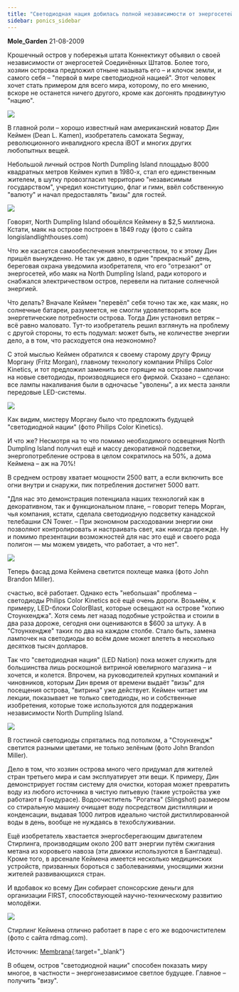 ```yaml
---
title: "Светодиодная нация добилась полной независимости от энергосетей"
sidebar: ponics_sidebar
---
```


**Mole_Garden** 21-08-2009

Крошечный остров у побережья штата Коннектикут объявил о своей независимости от энергосетей Соединённых Штатов. Более того, хозяин островка предложил отныне называть его – и клочок земли, и самого себя – "первой в мире светодиодной нацией". Этот человек хочет стать примером для всего мира, которому, по его мнению, вскоре не останется ничего другого, кроме как догонять продвинутую "нацию".

![](http://img17.imageshack.us/img17/6439/33814903.jpg)

В главной роли – хорошо известный нам американский новатор Дин Кеймен (Dean L. Kamen), изобретатель самоката Segway, революционного инвалидного кресла iBOT и многих других любопытных вещей.

Небольшой личный остров North Dumpling Island площадью 8000 квадратных метров Кеймен купил в 1980-х, стал его единственным жителем, в шутку провозгласил территорию "независимым государством", учредил конституцию, флаг и гимн, ввёл собственную "валюту" и начал предоставлять "визы" для гостей.

![](http://img197.imageshack.us/img197/7613/83902077.jpg)

Говорят, North Dumpling Island обошёлся Кеймену в $2,5 миллиона. Кстати, маяк на острове построен в 1849 году (фото с сайта longislandlighthouses.com)

Что же касается самообеспечения электричеством, то к этому Дин пришёл вынужденно. Не так уж давно, в один "прекрасный" день, береговая охрана уведомила изобретателя, что его "отрезают" от энергосетей, ибо маяк на North Dumpling Island, ради которого и снабжался электричеством остров, перевели на питание солнечной энергией.

Что делать? Вначале Кеймен "перевёл" себя точно так же, как маяк, но солнечные батареи, разумеется, не смогли удовлетворить все энергетические потребности острова. Тогда Дин установил ветряк – всё равно маловато. Тут-то изобретатель решил взглянуть на проблему с другой стороны, то есть подумал: может быть, не количестве энергии дело, а в том, что расходуется она неэкономно?

С этой мыслью Кеймен обратился к своему старому другу Фрицу Моргану (Fritz Morgan), главному технологу компании Philips Color Kinetics, и тот предложил заменить все горящие на острове лампочки на новые светодиоды, производящиеся его фирмой. Сказано – сделано: все лампы накаливания были в одночасье "уволены", а их места заняли передовые LED-системы. 

![](http://img22.imageshack.us/img22/1261/60783055.th.jpg)

Как видим, мистеру Моргану было что предложить будущей "светодиодной нации" (фото Philips Color Kinetics).

И что же? Несмотря на то что помимо необходимого освещения North Dumpling Island получил ещё и массу декоративной подсветки, энергопотребление острова в целом сократилось на 50%, а дома Кеймена – аж на 70%!

В среднем острову хватает мощности 2500 ватт, а если включить все огни внутри и снаружи, пик потребления достигнет 5000 ватт.

"Для нас это демонстрация потенциала наших технологий как в декоративном, так и функциональном плане, – говорит теперь Морган, чья компания, кстати, сделала светодиодную подсветку канадской телебашни CN Tower. – При экономном расходовании энергии они позволяют контролировать и настраивать свет, как никогда прежде. Ну и помимо презентации возможностей для нас это ещё и своего рода полигон — мы можем увидеть, что работает, а что нет". 

![](http://img22.imageshack.us/img22/6954/80079360.jpg)

Теперь фасад дома Кеймена светится похлеще маяка (фото John Brandon Miller).

счастью, всё работает. Однако есть "небольшая" проблема – светодиоды Philips Color Kinetics всё ещё очень дороги. Возьмём, к примеру, LED-блоки ColorBlast, которые освещают на острове "копию Стоунхенджа". Хотя семь лет назад подобные устройства и стоили в два раза дороже, сегодня они оцениваются в $600 за штуку. А в "Стоунхендже" таких по два на каждом столбе. Стало быть, замена лампочек на светодиоды во всём доме может влететь в несколько десятков тысяч долларов.

Так что "светодиодная нация" (LED Nation) пока может служить для большинства лишь роскошной витриной ювелирного магазина – и хочется, и колется. Впрочем, на руководителей крупных компаний и чиновников, которым Дин время от времени выдаёт "визы" для посещения острова, "витрина" уже действует. Кеймен читает им лекции, показывает не только светодиоды, но и собственные изобретения, которые тоже используются для поддержания независимости North Dumpling Island. 

![](http://img40.imageshack.us/img40/4222/24137654.th.jpg)

В гостиной светодиоды спрятались под потолком, а "Стоунхендж" светится разными цветами, не только зелёным (фото John Brandon Miller).

Дело в том, что хозяин острова много чего придумал для жителей стран третьего мира и сам эксплуатирует эти вещи. К примеру, Дин демонстрирует гостям систему для очистки, которая может превратить воду из любого источника в чистую питьевую (такие устройства уже работают в Гондурасе). Водоочиститель "Рогатка" (Slingshot) размером со стиральную машину очищает воду посредством дистилляции и конденсации, выдавая 1000 литров идеально чистой дистиллированной воды в день, вообще не нуждаясь в техобслуживании.

Ещё изобретатель хвастается энергосберегающим двигателем Стирлинга, производящим около 200 ватт энергии путём сжигания метана из коровьего навоза (эти движки используются в Бангладеш). Кроме того, в арсенале Кеймена имеется несколько медицинских устройств, призванных бороться с заболеваниями, уносящими жизни жителей развивающихся стран.

И вдобавок ко всему Дин собирает спонсорские деньги для организации FIRST, способствующей научно-техническому развитию молодёжи. 

![](http://img190.imageshack.us/img190/9306/17163743.jpg)

Стирлинг Кеймена отлично работает в паре с его же водоочистителем (фото с сайта rdmag.com).

Источник: [Membrana](http://www.membrana.ru/articles/global/2008/12/11/164800.html?wire=mainsection){:target="_blank"}

В общем, остров "светодиодной нации" способен показать миру многое, в частности – энергонезависимое светлое будущее. Главное – получить "визу". 


